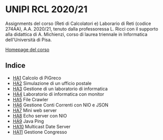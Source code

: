 # UNIPI RCL 2020/21
Assignments del corso (Reti di Calcolatori e) Laborario di Reti (codice 274AA), A.A. 2020/21, tenuto dalla professoressa L. Ricci con il supporto alla didattica di A. Michienzi, corso di laurea triennale in Informatica dell'Università di Pisa.

[Homepage del corso](https://elearning.di.unipi.it/course/view.php?id=196)
## Indice
* [HA1](https://elearning.di.unipi.it/mod/assign/view.php?id=8807) Calcolo di PiGreco
* [HA2](https://elearning.di.unipi.it/mod/assign/view.php?id=8943) Simulazione di un ufficio postale
* [HA3](https://elearning.di.unipi.it/mod/assign/view.php?id=8952) Gestione di un laboratorio di informatica
* [HA4](https://elearning.di.unipi.it/mod/assign/view.php?id=9084) Laboratorio di informatica con monitor
* [HA5](https://elearning.di.unipi.it/mod/assign/view.php?id=9188) File Crawler
* [HA6](https://elearning.di.unipi.it/mod/assign/view.php?id=9273) Gestione Conti Correnti con NIO e JSON
* [HA7](https://elearning.di.unipi.it/mod/assign/view.php?id=9444) Mini web server
* [HA8](https://elearning.di.unipi.it/mod/assign/view.php?id=9605) Echo server con NIO
* [HA9](https://elearning.di.unipi.it/mod/assign/view.php?id=9623) Java Ping
* [HA10](https://elearning.di.unipi.it/mod/assign/view.php?id=9712) Multicast Date Server
* [HA11](https://elearning.di.unipi.it/mod/assign/view.php?id=9713) Gestione Congresso
